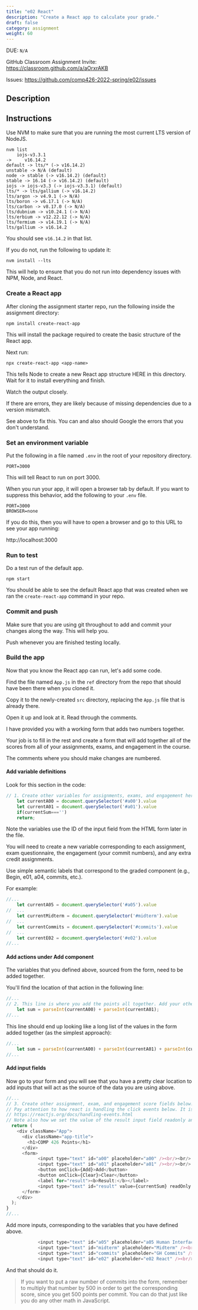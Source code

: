 ```yaml
---
title: "e02 React"
description: "Create a React app to calculate your grade."
draft: false
category: assignment
weight: 60
---
```


DUE: `N/A`

GitHub Classroom Assignment Invite: https://classroom.github.com/a/aOrxrAKB

Issues: https://github.com/comp426-2022-spring/e02/issues

## Description

## Instructions

Use NVM to make sure that you are running the most current LTS version of NodeJS.

```
nvm list
    iojs-v3.3.1
->     v16.14.2
default -> lts/* (-> v16.14.2)
unstable -> N/A (default)
node -> stable (-> v16.14.2) (default)
stable -> 16.14 (-> v16.14.2) (default)
iojs -> iojs-v3.3 (-> iojs-v3.3.1) (default)
lts/* -> lts/gallium (-> v16.14.2)
lts/argon -> v4.9.1 (-> N/A)
lts/boron -> v6.17.1 (-> N/A)
lts/carbon -> v8.17.0 (-> N/A)
lts/dubnium -> v10.24.1 (-> N/A)
lts/erbium -> v12.22.12 (-> N/A)
lts/fermium -> v14.19.1 (-> N/A)
lts/gallium -> v16.14.2
```

You should see `v16.14.2` in that list. 

If you do not, run the following to update it:

```
nvm install --lts
```

This will help to ensure that you do not run into dependency issues with NPM, Node, and React.

### Create a React app

After cloning the assignment starter repo, run the following inside the assignment directory:

```
npm install create-react-app
```

This will install the package required to create the basic structure of the React app.

Next run:

```
npx create-react-app <app-name>
```

This tells Node to create a new React app structure HERE in this directory.
Wait for it to install everything and finish.

Watch the output closely.

If there are errors, they are likely because of missing dependencies due to a version mismatch.

See above to fix this.
You can and also should Google the errors that you don't understand.

### Set an environment variable

Put the following in a file named `.env` in the root of your repository directory.

```.env
PORT=3000
```

This will tell React to run on port 3000.

When you run your app, it will open a browser tab by default.
If you want to suppress this behavior, add the following to your `.env` file.

```.env
PORT=3000
BROWSER=none
```

If you do this, then you will have to open a browser and go to this URL to see your app running:

http://localhost:3000

### Run to test

Do a test run of the default app.

```
npm start
```

You should be able to see the default React app that was created when we ran the `create-react-app` command in your repo. 

### Commit and push

Make sure that you are using git throughout to add and commit your changes along the way.
This will help you.

Push whenever you are finished testing locally.

### Build the app

Now that you know the React app can run, let's add some code.

Find the file named `App.js` in the `ref` directory from the repo that should have been there when you cloned it.

Copy it to the newly-created `src` directory, replacing the `App.js` file that is already there.

Open it up and look at it.
Read through the comments.

I have provided you with a working form that adds two numbers together.

Your job is to fill in the rest and create a form that will add together all of the scores from all of your assignments, exams, and engagement in the course.

The comments where you should make changes are numbered.

#### Add variable definitions

Look for this section in the code:

```App.js
// 1. Create other variables for assignments, exams, and engagement here
    let currentA00 = document.querySelector('#a00').value
    let currentA01 = document.querySelector('#a01').value
    if(currentSum==='')
    return;
```

Note the variables use the ID of the input field from the HTML form later in the file.

You will need to create a new variable corresponding to each assignment, exam questionnaire, the engagement (your commit numbers), and any extra credit assignments.

Use simple semantic labels that correspond to the graded component (e.g., Begin, e01, a04, commits, etc.).

For example:

```App.js
//...
	let currentA05 = document.querySelector('#a05').value
//	...
	let currentMidterm = document.querySelector('#midterm').value
//	...
	let currentCommits = document.querySelector('#commits').value
//	...
	let currentE02 = document.querySelector('#e02').value
//...
```

#### Add actions under Add component

The variables that you defined above, sourced from the form, need to be added together.

You'll find the location of that action in the following line:

```App.js
//...
// 2. This line is where you add the points all together. Add your other variable references here. Make sure that they match what is above and what is below in the HTML form
    let sum = parseInt(currentA00) + parseInt(currentA01);
//...
```

This line should end up looking like a long list of the values in the form added together (as the simplest approach):

```App.js
//...
	let sum = parseInt(currentA00) + parseInt(currentA01) + parseInt(currentA05) + parseInt(currentMidterm) + parseInt(currentCommits) + parseInt(currentE02) + ... ;
//...
```

#### Add input fields

Now go to your form and you will see that you have a pretty clear location to add inputs that will act as the source of the data you are using above.

```App.js
//...
// 3. Create other assignment, exam, and engagement score fields below. Make sure the ID matches what is above.
// Pay attention to how react is handling the click events below. It is different than in a standard HTML form, but uses a similar logic. 
// https://reactjs.org/docs/handling-events.html
// Note also how we set the value of the result input field readonly and display currentSum, whether it is cleared or updated with current numbers in the form.
  return (
    <div className="App">
      <div className="app-title">
        <h1>COMP 426 Points</h1>
      </div>
      <form>
            <input type="text" id="a00" placeholder="a00" /><br/><br/>
            <input type="text" id="a01" placeholder="a01" /><br/><br/>
            <button onClick={Add}>Add</button>
            <button onClick={Clear}>Clear</button>
            <label for="result"><b>Result:</b></label>
            <input type="text" id="result" value={currentSum} readOnly />
      </form>
    </div>
  );
}
//...
```

Add more inputs, corresponding to the variables that you have defined above.

```App.js
            <input type="text" id="a05" placeholder="a05 Human Interface" /><br/><br/>
            <input type="text" id="midterm" placeholder="Midterm" /><br/><br/>
            <input type="text" id="commits" placeholder="GH Commits" /><br/><br/>
            <input type="text" id="e02" placeholder="e02 React" /><br/><br/>
```

And that should do it.

> If you want to put a raw number of commits into the form, remember to multiply that number by 500 in order to get the corresponding score, since you get 500 points per commit.
> You can do that just like you do any other math in JavaScript.
